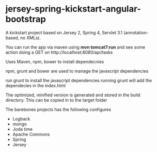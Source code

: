 jersey-spring-kickstart-angular-bootstrap
=======================

A kickstart project based on Jersey 2, Spring 4, Servlet 3.1 (annotation-based, no XMLs).

You can run the app via maven using **mvn tomcat7:run** and see some action doing a GET on http://localhost:8080/api/tasks

Uses Maven, npm, bower to install dependecnies

npm, grunt and bower are used to manage the javascript dependencies

run grunt to install the javascript dependencies
running grunt will add the dependecies in the index.html

The optimized, minified version is generated and stored in the build directory. This can be copied in to the target folder

The barebones projects has the following configures

* Logback
* mongo
* Joda time
* Apache Commons
* Spring
* Jersey

